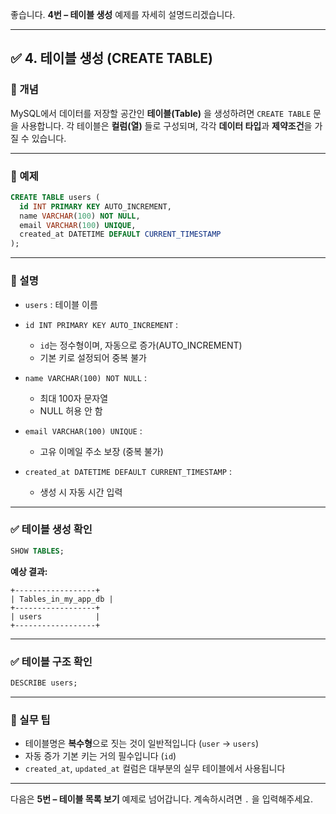 좋습니다.
**4번 – 테이블 생성** 예제를 자세히 설명드리겠습니다.

---

## ✅ 4. 테이블 생성 (CREATE TABLE)

### 📌 개념

MySQL에서 데이터를 저장할 공간인 **테이블(Table)** 을 생성하려면 `CREATE TABLE` 문을 사용합니다.
각 테이블은 **컬럼(열)** 들로 구성되며, 각각 **데이터 타입**과 **제약조건**을 가질 수 있습니다.

---

### 📄 예제

```sql
CREATE TABLE users (
  id INT PRIMARY KEY AUTO_INCREMENT,
  name VARCHAR(100) NOT NULL,
  email VARCHAR(100) UNIQUE,
  created_at DATETIME DEFAULT CURRENT_TIMESTAMP
);
```

---

### 📘 설명

* `users` : 테이블 이름
* `id INT PRIMARY KEY AUTO_INCREMENT` :

  * `id`는 정수형이며, 자동으로 증가(AUTO\_INCREMENT)
  * 기본 키로 설정되어 중복 불가
* `name VARCHAR(100) NOT NULL` :

  * 최대 100자 문자열
  * NULL 허용 안 함
* `email VARCHAR(100) UNIQUE` :

  * 고유 이메일 주소 보장 (중복 불가)
* `created_at DATETIME DEFAULT CURRENT_TIMESTAMP` :

  * 생성 시 자동 시간 입력

---

### ✅ 테이블 생성 확인

```sql
SHOW TABLES;
```

**예상 결과:**

```
+------------------+
| Tables_in_my_app_db |
+------------------+
| users            |
+------------------+
```

---

### ✅ 테이블 구조 확인

```sql
DESCRIBE users;
```

---

### 🧠 실무 팁

* 테이블명은 **복수형**으로 짓는 것이 일반적입니다 (`user` → `users`)
* 자동 증가 기본 키는 거의 필수입니다 (`id`)
* `created_at`, `updated_at` 컬럼은 대부분의 실무 테이블에서 사용됩니다

---

다음은 **5번 – 테이블 목록 보기** 예제로 넘어갑니다.
계속하시려면 `.` 을 입력해주세요.
